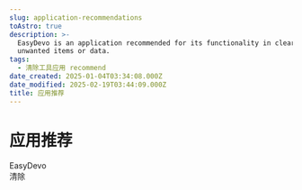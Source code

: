 ```yaml
---
slug: application-recommendations
toAstro: true
description: >-
  EasyDevo is an application recommended for its functionality in clearing
  unwanted items or data.
tags:
  - 清除工具应用 recommend
date_created: 2025-01-04T03:34:08.000Z
date_modified: 2025-02-19T03:44:09.000Z
title: 应用推荐
---
```


# 应用推荐

EasyDevo  
清除

